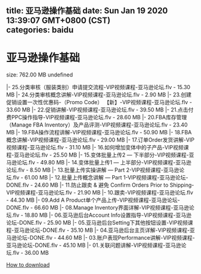
title: 亚马逊操作基础
date: Sun Jan 19 2020 13:39:07 GMT+0800 (CST)    
categories: baidu
---

# 亚马逊操作基础
size: 762.00 MB
 undefined
 
|- 25.分类审核（服装类别）申请提交流程-VIP视频课程-亚马逊论坛.flv - 15.30 MB
|- 24.分类审核概念讲解-VIP视频课程-亚马逊论坛.flv - 2.90 MB
|- 23.创建促销设置一次性优惠码-（Promo Code） 【新】-VIP视频课程-亚马逊论坛.flv - 33.60 MB
|- 22.促销讲解-VIP视频课程-亚马逊论坛.flv - 39.50 MB
|- 21.点击付费PPC操作指导-VIP视频课程-亚马逊论坛.flv - 28.60 MB
|- 20.FBA库存管理（Manage FBA Inventory）及产品评测-VIP视频课程-亚马逊论坛.flv - 23.40 MB
|- 19.FBA操作流程讲解-VIP视频课程-亚马逊论坛.flv - 50.90 MB
|- 18.FBA概念讲解-VIP视频课程-亚马逊论坛.flv - 29.00 MB
|- 17.订单Order发货讲解-VIP视频课程-亚马逊论坛.flv - 31.10 MB
|- 16.如何增加变体中的子产品-VIP视频课程-亚马逊论坛.flv - 25.50 MB
|- 15.变体批量上传2 — 下半部分-VIP视频课程-亚马逊论坛.flv - 49.80 MB
|- 14.变体批量上传1 — 上半部分-VIP视频课程-亚马逊论坛.flv - 8.50 MB
|- 13.批量上传实操讲解 — Part 2-VIP视频课程-亚马逊论坛.flv - 61.00 MB
|- 12.批量上传概念讲解 — Part 1-VIP视频课程-亚马逊论坛-DONE.flv - 24.60 MB
|- 11.防止跟卖 & 避免 Confirm Orders Prior to Shipping-VIP视频课程-亚马逊论坛.flv - 21.90 MB
|- 10.跟卖-VIP视频课程-亚马逊论坛.flv - 44.30 MB
|- 09.Add A Product单个产品上传-VIP视频课程-亚马逊论坛-DONE.flv - 66.60 MB
|- 08.Manage Inventory界面详解-VIP视频课程-亚马逊论坛.flv - 18.80 MB
|- 06.亚马逊后台Account Info设置指导-VIP视频课程-亚马逊论坛-DONE.flv - 25.90 MB
|- 05.亚马逊后台Setting下其他按钮设置-VIP视频课程-亚马逊论坛-DONE.flv - 35.10 MB
|- 04.亚马逊后台主页详解-VIP视频课程-亚马逊论坛-DONE.flv - 44.60 MB
|- 03.账户表现Performance讲解-VIP视频课程-亚马逊论坛-DONE.flv - 45.10 MB
|- 01.关联问题讲解-VIP视频课程-亚马逊论坛.flv - 36.00 MB

[How to download](https://bpcam.bemobtrk.com/go/2ceec3aa-1ca2-46d6-b9ff-aaa5c184517c?jno=4025)